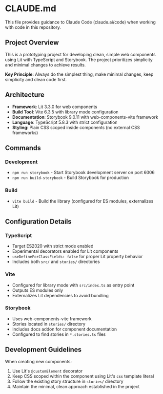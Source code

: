 # CLAUDE.md

This file provides guidance to Claude Code (claude.ai/code) when working with code in this repository.

## Project Overview

This is a prototyping project for developing clean, simple web components using Lit with TypeScript and Storybook. The project prioritizes simplicity and minimal changes to achieve results.

**Key Principle**: Always do the simplest thing, make minimal changes, keep simplicity and clean code first.

## Architecture

- **Framework**: Lit 3.3.0 for web components
- **Build Tool**: Vite 6.3.5 with library mode configuration
- **Documentation**: Storybook 9.0.11 with web-components-vite framework
- **Language**: TypeScript 5.8.3 with strict configuration
- **Styling**: Plain CSS scoped inside components (no external CSS frameworks)

## Commands

### Development
- `npm run storybook` - Start Storybook development server on port 6006
- `npm run build-storybook` - Build Storybook for production

### Build
- `vite build` - Build the library (configured for ES modules, externalizes Lit)

## Configuration Details

### TypeScript
- Target ES2020 with strict mode enabled
- Experimental decorators enabled for Lit components
- `useDefineForClassFields: false` for proper Lit property behavior
- Includes both `src/` and `stories/` directories

### Vite
- Configured for library mode with `src/index.ts` as entry point
- Outputs ES modules only
- Externalizes Lit dependencies to avoid bundling

### Storybook
- Uses web-components-vite framework
- Stories located in `stories/` directory
- Includes docs addon for component documentation
- Configured to find stories in `*.stories.ts` files

## Development Guidelines

When creating new components:
1. Use Lit's `@customElement` decorator
2. Keep CSS scoped within the component using Lit's `css` template literal
3. Follow the existing story structure in `stories/` directory
4. Maintain the minimal, clean approach established in the project